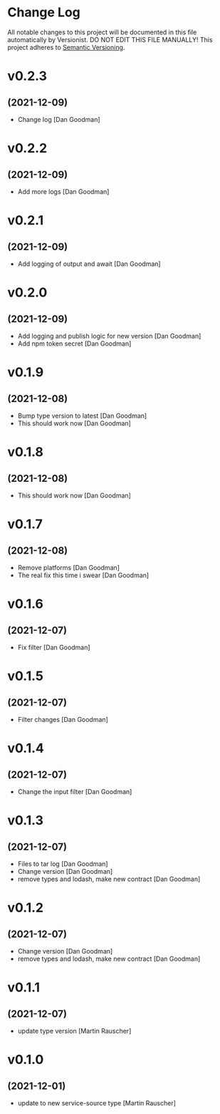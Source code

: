 # Change Log

All notable changes to this project will be documented in this file
automatically by Versionist. DO NOT EDIT THIS FILE MANUALLY!
This project adheres to [Semantic Versioning](http://semver.org/).

# v0.2.3
## (2021-12-09)

* Change log [Dan Goodman]

# v0.2.2
## (2021-12-09)

* Add more logs [Dan Goodman]

# v0.2.1
## (2021-12-09)

* Add logging of output and await [Dan Goodman]

# v0.2.0
## (2021-12-09)

* Add logging and publish logic for new version [Dan Goodman]
* Add npm token secret [Dan Goodman]

# v0.1.9
## (2021-12-08)

* Bump type version to latest [Dan Goodman]
* This should work now [Dan Goodman]

# v0.1.8
## (2021-12-08)

* This should work now [Dan Goodman]

# v0.1.7
## (2021-12-08)

* Remove platforms [Dan Goodman]
* The real fix this time i swear [Dan Goodman]

# v0.1.6
## (2021-12-07)

* Fix filter [Dan Goodman]

# v0.1.5
## (2021-12-07)

* Filter changes [Dan Goodman]

# v0.1.4
## (2021-12-07)

* Change the input filter [Dan Goodman]

# v0.1.3
## (2021-12-07)

* Files to tar log [Dan Goodman]
* Change version [Dan Goodman]
* remove types and lodash, make new contract [Dan Goodman]

# v0.1.2
## (2021-12-07)

* Change version [Dan Goodman]
* remove types and lodash, make new contract [Dan Goodman]

# v0.1.1
## (2021-12-07)

* update type version [Martin Rauscher]

# v0.1.0
## (2021-12-01)

* update to new service-source type [Martin Rauscher]
